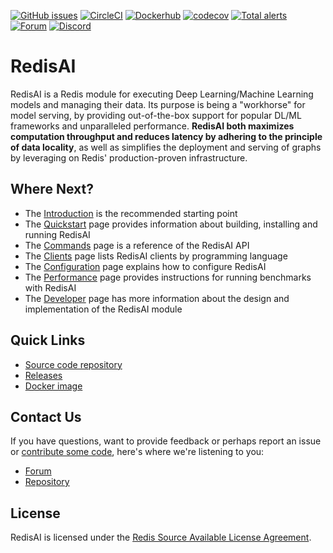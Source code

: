 [![GitHub issues](https://img.shields.io/github/release/RedisAI/RedisAI.svg?sort=semver)](https://github.com/RedisAI/RedisAI/releases/latest)
[![CircleCI](https://circleci.com/gh/RedisAI/RedisAI/tree/master.svg?style=svg)](https://circleci.com/gh/RedisAI/RedisAI/tree/master)
[![Dockerhub](https://img.shields.io/badge/dockerhub-redislabs%2Fredisai-blue)](https://hub.docker.com/r/redislabs/redisai/tags/)
[![codecov](https://codecov.io/gh/RedisAI/RedisAI/branch/master/graph/badge.svg)](https://codecov.io/gh/RedisAI/RedisAI)
[![Total alerts](https://img.shields.io/lgtm/alerts/g/RedisAI/RedisAI.svg?logo=lgtm&logoWidth=18)](https://lgtm.com/projects/g/RedisAI/RedisAI/alerts/)
[![Forum](https://img.shields.io/badge/Forum-RedisAI-blue)](https://forum.redislabs.com/c/modules/redisai)
[![Discord](https://img.shields.io/discord/697882427875393627?style=flat-square)](https://discord.gg/rTQm7UZ)

# RedisAI
RedisAI is a Redis module for executing Deep Learning/Machine Learning models and managing their data. Its purpose is being a "workhorse" for model serving, by providing out-of-the-box support for popular DL/ML frameworks and unparalleled performance. **RedisAI both maximizes computation throughput and reduces latency by adhering to the principle of data locality**, as well as simplifies the deployment and serving of graphs by leveraging on Redis' production-proven infrastructure.

## Where Next?
* The [Introduction](https://oss.redis.com/redisai/intro/) is the recommended starting point
* The [Quickstart](https://oss.redis.com/redisai/quickstart/) page provides information about building, installing and running RedisAI
* The [Commands](https://oss.redis.com/redisai/commands/) page is a reference of the RedisAI API
* The [Clients](https://oss.redis.com/redisai/clients/) page lists RedisAI clients by programming language
* The [Configuration](https://oss.redis.com/redisai/configuration/) page explains how to configure RedisAI
* The [Performance](https://oss.redis.com/redisai/performance/) page provides instructions for running benchmarks with RedisAI 
* The [Developer](https://oss.redis.com/redisai/developer/) page has more information about the design and implementation of the RedisAI module

## Quick Links
* [Source code repository](https://github.com/RedisAI/RedisAI)
* [Releases](https://github.com/RedisAI/RedisAI/releases)
* [Docker image](https://hub.docker.com/r/redislabs/redisai/)

## Contact Us
If you have questions, want to provide feedback or perhaps report an issue or [contribute some code](contrib.md), here's where we're listening to you:

* [Forum](https://forum.redis.com/c/modules/redisai)
* [Repository](https://github.com/RedisAI/RedisAI/issues)

## License
RedisAI is licensed under the [Redis Source Available License Agreement](https://github.com/RedisAI/RedisAI/blob/master/LICENSE).
